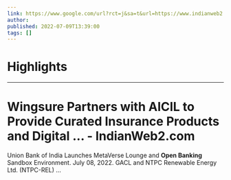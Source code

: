 ```yaml
---
link: https://www.google.com/url?rct=j&sa=t&url=https://www.indianweb2.com/2022/07/wingsure-partners-with-aicil-to-provide.html&ct=ga&cd=CAIyHzVmNjkxZDEzNTU2NWU1MTc6Y29tLmJyOnB0OkJSOkw&usg=AOvVaw03vhDbLcqUCuCHleICtzuE
author:  
published: 2022-07-09T13:39:00
tags: []
---
```

# Highlights


---
# Wingsure Partners with AICIL to Provide Curated Insurance Products and Digital ... - IndianWeb2.com
Union Bank of India Launches MetaVerse Lounge and **Open Banking** Sandbox Environment. July 08, 2022. GACL and NTPC Renewable Energy Ltd. (NTPC-REL) ...